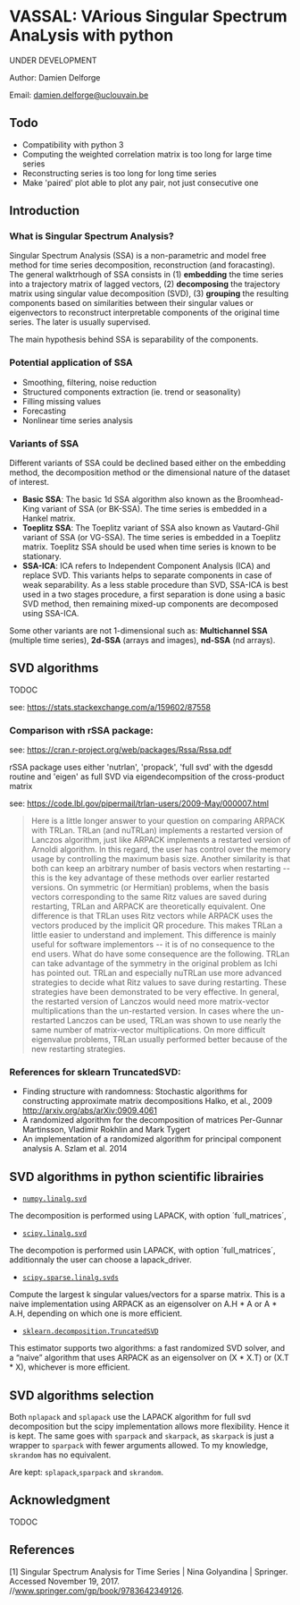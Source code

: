 # VASSAL: VArious Singular Spectrum AnaLysis with python

UNDER DEVELOPMENT

Author: Damien Delforge

Email: damien.delforge@uclouvain.be

## Todo

* Compatibility with python 3
* Computing the weighted correlation matrix is too long for large time series
* Reconstructing series is too long for long time series
* Make 'paired' plot able to plot any pair, not just consecutive one

## Introduction

### What is Singular Spectrum Analysis?

Singular Spectrum Analysis (SSA) is a non-parametric and model free method for time series decomposition, reconstruction (and foracasting). The general walktrhough of SSA consists in (1) **embedding** the time series into a trajectory matrix of lagged vectors, (2) **decomposing** the trajectory matrix using singular value decomposition (SVD), (3) **grouping** the resulting components based on similarities between their singular values or eigenvectors to reconstruct interpretable components of the original time series. The later is usually supervised.

The main hypothesis behind SSA is separability of the components.

### Potential application of SSA

* Smoothing, filtering, noise reduction
* Structured components extraction (ie. trend or seasonality)
* Filling missing values
* Forecasting
* Nonlinear time series analysis

### Variants of SSA

Different variants of SSA could be declined based either on the embedding method, the decomposition method or the dimensional nature of the dataset of interest.

* **Basic SSA**: The basic 1d SSA algorithm also known as the Broomhead-King variant of SSA (or BK-SSA). The time series is embedded in a Hankel matrix.
* **Toeplitz SSA**: The Toeplitz variant of SSA also known as Vautard-Ghil variant of SSA (or VG-SSA). The time series is embedded in a Toeplitz matrix. Toeplitz SSA should be used when time series is known to be stationary.
* **SSA-ICA**: ICA refers to Independent Component Analysis (ICA) and replace SVD. This variants helps to separate components in case of weak separability. As a less stable procedure than SVD, SSA-ICA is best used in a two stages procedure, a first separation is done using a basic SVD method, then remaining mixed-up components are decomposed using SSA-ICA.

Some other variants are not 1-dimensional such as: **Multichannel SSA** (multiple time series), **2d-SSA** (arrays and images), **nd-SSA** (nd arrays).

## SVD algorithms
TODOC

see: https://stats.stackexchange.com/a/159602/87558

### Comparison with rSSA package: 
see: https://cran.r-project.org/web/packages/Rssa/Rssa.pdf

rSSA package uses either 'nutrlan', 'propack', 'full svd' with the dgesdd routine
and 'eigen' as full SVD via eigendecompsition of the cross-product matrix

see: https://code.lbl.gov/pipermail/trlan-users/2009-May/000007.html

>Here is a little longer answer to your question on comparing ARPACK 
with TRLan.  TRLan (and nuTRLan) implements a restarted version of 
Lanczos algorithm, just like ARPACK implements a restarted version of 
Arnoldi algorithm.  In this regard, the user has control over the 
memory usage by controlling the maximum basis size.  Another 
similarity is that both can keep an arbitrary number of basis vectors 
when restarting -- this is the key advantage of these methods over 
earlier restarted versions.
On symmetric (or Hermitian) problems, when the basis vectors 
corresponding to the same Ritz values are saved during restarting, 
TRLan and ARPACK are theoretically equivalent.  One difference is that 
TRLan uses Ritz vectors while ARPACK uses the vectors produced by the 
implicit QR procedure.  This makes TRLan a little easier to understand 
and implement.  This difference is mainly useful for software 
implementors -- it is of no consequence to the end users.
What do have some consequence are the following.  TRLan can take 
advantage of the symmetry in the original problem as Ichi has pointed 
out.  TRLan and especially nuTRLan use more advanced strategies to 
decide what Ritz values to save during restarting.  These strategies 
have been demonstrated to be very effective.  In general, the 
restarted version of Lanczos would need more matrix-vector 
multiplications than the un-restarted version.  In cases where the 
un-restarted Lanczos can be used, TRLan was shown to use nearly the 
same number of matrix-vector multiplications.  On more difficult 
eigenvalue problems, TRLan usually performed better because of the new 
restarting strategies.

### References for sklearn TruncatedSVD:   

* Finding structure with randomness: Stochastic algorithms for constructing
  approximate matrix decompositions
  Halko, et al., 2009 http://arxiv.org/abs/arXiv:0909.4061
* A randomized algorithm for the decomposition of matrices
  Per-Gunnar Martinsson, Vladimir Rokhlin and Mark Tygert
* An implementation of a randomized algorithm for principal component
  analysis
  A. Szlam et al. 2014

## SVD algorithms in python scientific librairies

* [`numpy.linalg.svd`](https://docs.scipy.org/doc/numpy-1.13.0/reference/generated/numpy.linalg.svd.html)

The decomposition is performed using LAPACK, with option ´full_matrices´, 

* [`scipy.linalg.svd`](https://docs.scipy.org/doc/scipy/reference/generated/scipy.linalg.svd.html)

The decompotion is performed usin LAPACK, with option ´full_matrices´, additionnaly the user can choose a lapack_driver.

* [`scipy.sparse.linalg.svds`](https://docs.scipy.org/doc/scipy/reference/generated/scipy.sparse.linalg.svds.html)

Compute the largest k singular values/vectors for a sparse matrix. This is a naive implementation using ARPACK as an eigensolver on A.H * A or A * A.H, depending on which one is more efficient.

* [`sklearn.decomposition.TruncatedSVD`](http://scikit-learn.org/stable/modules/generated/sklearn.decomposition.TruncatedSVD.html#sklearn.decomposition.TruncatedSVD)

This estimator supports two algorithms: a fast randomized SVD solver, and a “naive” algorithm that uses ARPACK as an eigensolver on (X * X.T) or (X.T * X), whichever is more efficient.

## SVD algorithms selection

Both `nplapack` and `splapack` use the LAPACK algorithm for full svd decomposition but the scipy implementation allows more flexibility. Hence it is kept. The same goes with `sparpack` and `skarpack`, as `skarpack` is just a wrapper to `sparpack` with fewer arguments allowed. To my knowledge, `skrandom` has no equivalent. 

Are kept: `splapack`,`sparpack` and `skrandom`.








## Acknowledgment

TODOC

## References

[1] Singular Spectrum Analysis for Time Series | Nina Golyandina | Springer. Accessed November 19, 2017. //www.springer.com/gp/book/9783642349126.
